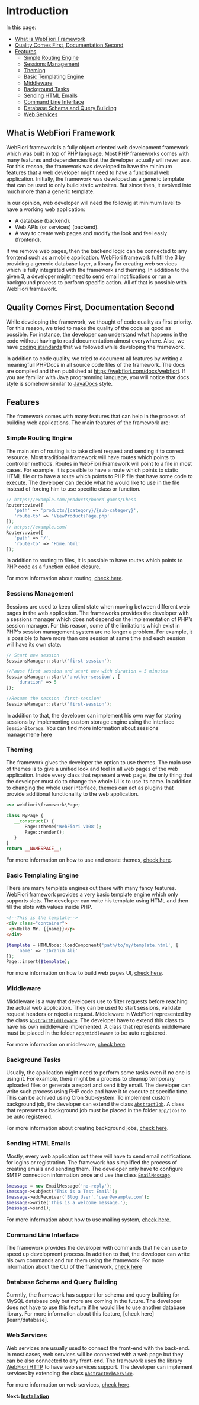 # Introduction

<meta name="description" content="What is WebFiori Framework? Why I should be using it? What is the deference between this framework and any other existing one?">

In this page:
* [What is WebFiori Framework](#what-is-webFiori-framework)
* [Quality Comes First, Documentation Second](#quality-comes-first-documentation-second)
* [Features](#features)
  * [Simple Routing Engine](#simple-routing-engine)
  * [Sessions Management](#sessions-management)
  * [Theming](#theming)
  * [Basic Templating Engine](#basic-templating-engine)
  * [Middleware](#middleware)
  * [Background Tasks](#background-tasks)
  * [Sending HTML Emails](#sending-html-emails)
  * [Command Line Interface](#command-line-interface)
  * [Database Schema and Query Building](#database-schema-and-query-building)
  * [Web Services](#web-services)

## What is WebFiori Framework

WebFiori framework is a fully object oriented web development framework which was built in top of PHP language. Most PHP frameworks comes with many features and dependencies that the developer actually will never use. For this reason, the framework was developed to have the minimum features that a web developer might need to have a functional web application. Initially, the framework was developed as a generic template that can be used to only build static websites. But since then, it evolved into much more than a generic template.

In our opinion, web developer will need the followig at minimum level to have a working web application:
* A database (backend).
* Web APIs (or services) (backend).
* A way to create web pages and modify the look and feel easly (frontend).

If we remove web pages, then the backend logic can be connected to any frontend such as a mobile application. WebFiori framework fullfil the 3 by providing a generic database layer, a library for creating web services which is fully integrated with the framework and theming. In addition to the given 3, a developer might need to send email notifications or run a background process to perform specific action. All of that is possible with WebFiori framework.

## Quality Comes First, Documentation Second

While developing the framework, we thought of code quality as first priority. For this reason, we tried to make the quality of the code as good as possible. For instance, the developer can understand what happens in the code without having to read documentation almost everywhere. Also, we have [coding standards](learn/coding-standards) that we followed while developing the framework.

In addition to code quality, we tried to document all features by writing a meaningfull PHPDocs in all source code files of the framework. The docs are compiled and then published at https://webfiori.com/docs/webfiori. If you are familiar with Java programming language, you will notice that docs style is somehow similar to [JavaDocs](https://docs.oracle.com/javase/7/docs/api/) style.

## Features
The framework comes with many features that can help in the process of building web applications. The main features of the framework are:

### Simple Routing Engine

The main aim of routing is to take client request and sending it to correct resource. Most traditional framework will have routes which points to controller methods. Routes in WebFiori Framework will point to a file in most cases. For example, it is possible to have a route which points to static HTML file or to have a route which points to PHP file that have some code to execute. The developer can decide what he would like to use in the file instead of forcing him to use specific class or function. 

``` php
// https://example.com/products/board-games/Chess
Router::view([
   'path' => 'products/{category}/{sub-category}',
   'route-to' => 'ViewProductsPage.php'
]);
// https://example.com/
Router::view([
   'path' => '/',
   'route-to' => 'Home.html'
]);
```

In addition to routing to files, it is possible to have routes which points to PHP code as a function called closure.

For more information about routing, [check here](learn/routing).

### Sessions Management

Sessions are used to keep client state when moving between different web pages in the web application. The frameworks provides the developer with a sessions manager which does not depend on the implementation of PHP's session manager. For this reason, some of the limitations which exist in PHP's session management system are no longer a problem. For example, it is possible to have more than one session at same time and each session will have its own state.

``` php
// Start new session
SessionsManager::start('first-session');

//Pause first session and start new with duration = 5 minutes
SessionsManager::start('another-session', [
    'duration' => 5
]);

//Resume the session 'first-session'
SessionsManager::start('first-session');
```

In addition to that, the developer can implement his own way for storing sessions by implementing custom storage engine using the interface `SessionStorage`. You can find more information about sessions managemene [here](learn/sessions-management)

### Theming

The framework gives the developer the option to use themes. The main use of themes is to give a unified look and feel in all web pages of the web application. Inside every class that represent a web page, the only thing that the developer must do to change the whole UI is to use its name. In addition to changing the whole user interface, themes can act as plugins that provide additional functionality to the web application.

```php
use webfiori\framework\Page;

class MyPage {
   __construct() {
       Page::theme('WebFiori V108');
       Page::render();
   }
}
return __NAMESPACE__;
```

For more information on how to use and create themes, [check here](learn/themes).

### Basic Templating Engine

There are many template engines out there with many fancy features. WebFiori framework provides a very basic template engine which only supports slots. The developer can write his template using HTML and then fill the slots with values inside PHP.

``` html
<!--This is the template-->
<div class="container">
 <p>Hello Mr. {{name}}</p>
</div>
```

``` php
$template = HTMLNode::loadComponent('path/to/my/template.html', [
    'name' => 'Ibrahim Ali'
]);
Page::insert($template);
```

For more information on how to build web pages UI, [check here](learn/ui-package).

### Middleware

Middleware is a way that developers use to filter requests before reaching the actual web application. They can be used to start sessions, validate request headers or reject a request. Middleware in WebFiori represented by the class [`AbstractMiddleware`](https://webfiori.com/docs/webfiori/framework/middleware/AbstractMiddleware). The developer have to extend this class to have his own middleware implemented. A class that represents middleware must be placed in the folder `app/middleware` to be auto registered.

For more information on middleware, [check here](learn/middleware).

### Background Tasks

Usually, the application might need to perform some tasks even if no one is using it. For example, there might be a process to cleanup temporary uploaded files or generate a report and send it by email. The developer can write such process using PHP code and have it to execute at specific time. This can be achived using Cron Sub-system. To implement custom background job, the developer can extend the class [`AbstractJob`](https://webfiori.com/docs/webfiori/framework/cron/AbstractJob). A class that represents a background job must be placed in the folder `app/jobs` to be auto registered.

For more information about creating background jobs, [check here](learn/background-tasks).

### Sending HTML Emails

Mostly, every web application out there will have to send email notifications for logins or registration. The framework has simplified the process of creating emails and sending them. The developer only have to configure SMTP connection information once and use the class [`EmailMessage`](https://webfiori.com/docs/webfiori/framework/mail/EmailMessage).

``` php
$message = new EmailMessage('no-reply');
$message->subject('This is a Test Email');
$message->addReceiver('Blog User','user@example.com');
$message->write('This is a welcome message.');
$message->send();
```


For more information about how to use mailing system, [check here](learn/sending-emails).

### Command Line Interface

The framework provides the developer with commands that he can use to speed up development process. In addition to that, the developer can write his own commands and run them using the framework. For more information about the CLI of the framework, [check here](learn/command-line-interface)

### Database Schema and Query Building

Currntly, the framework has support for schema and query building for MySQL database only but more are coming in the future. The developer does not have to use this feature if he would like to use another database library. For more information about this feature, [check here](learn/database].

### Web Services

Web services are usually used to connect the front-end with the back-end. In most cases, web services will be connected with a web page but they can be also connected to any front-end. The framework uses the library [WebFiori HTTP](https://webfiori.com/docs/webfiori/http) to have web services support. The developer can implement services by extending the class [`AbstractWebService`](https://webfiori.com/docs/webfiori/http/AbstractWebService).

For more information on web services, [check here](/learn/web-services).

**Next: [Installation](learn/installation)**
